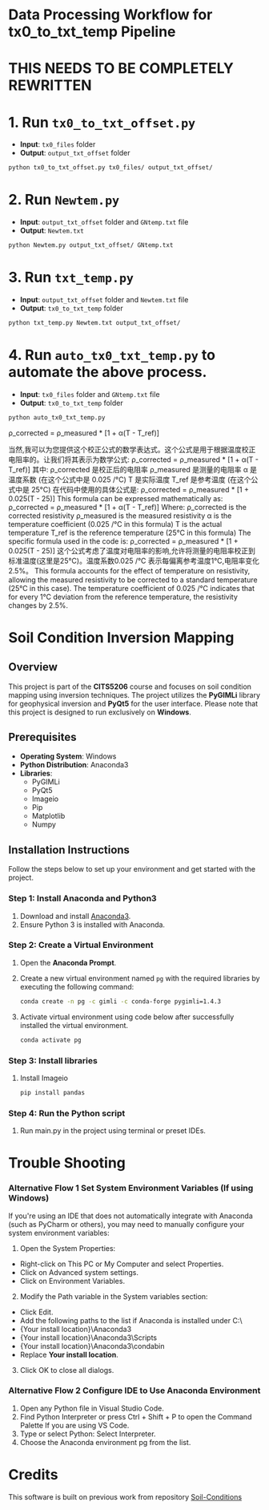 # Data Processing Workflow for tx0_to_txt_temp Pipeline


# THIS NEEDS TO BE COMPLETELY REWRITTEN


# 1. Run ```tx0_to_txt_offset.py```

   - **Input**: `tx0_files` folder
   - **Output**: `output_txt_offset` folder

```bash
python tx0_to_txt_offset.py tx0_files/ output_txt_offset/

```

# 2. Run ```Newtem.py```


   - **Input**: `output_txt_offset` folder and `GNtemp.txt` file
   - **Output**: `Newtem.txt` 

```bash
python Newtem.py output_txt_offset/ GNtemp.txt

```


# 3. Run ```txt_temp.py```

   - **Input**: `output_txt_offset` folder and `Newtem.txt` file
   - **Output**: `tx0_to_txt_temp` folder

```bash
python txt_temp.py Newtem.txt output_txt_offset/ 
```

# 4. Run ```auto_tx0_txt_temp.py``` to automate the above process.

   - **Input**: `tx0_files` folder and  `GNtemp.txt` file
   - **Output**: `tx0_to_txt_temp` folder

```bash
python auto_tx0_txt_temp.py
```


ρ_corrected = ρ_measured * [1 + α(T - T_ref)]

当然,我可以为您提供这个校正公式的数学表达式。这个公式是用于根据温度校正电阻率的。让我们将其表示为数学公式:
ρ_corrected = ρ_measured * [1 + α(T - T_ref)]
其中:
ρ_corrected 是校正后的电阻率
ρ_measured 是测量的电阻率
α 是温度系数 (在这个公式中是 0.025 /°C)
T 是实际温度
T_ref 是参考温度 (在这个公式中是 25°C)
在代码中使用的具体公式是:
ρ_corrected = ρ_measured * [1 + 0.025(T - 25)]
This formula can be expressed mathematically as:
ρ_corrected = ρ_measured * [1 + α(T - T_ref)]
Where:
ρ_corrected is the corrected resistivity
ρ_measured is the measured resistivity
α is the temperature coefficient (0.025 /°C in this formula)
T is the actual temperature
T_ref is the reference temperature (25°C in this formula)
The specific formula used in the code is:
ρ_corrected = ρ_measured * [1 + 0.025(T - 25)]
这个公式考虑了温度对电阻率的影响,允许将测量的电阻率校正到标准温度(这里是25°C)。温度系数0.025 /°C 表示每偏离参考温度1°C,电阻率变化2.5%。
This formula accounts for the effect of temperature on resistivity, allowing the measured resistivity to be corrected to a standard temperature (25°C in this case). The temperature coefficient of 0.025 /°C indicates that for every 1°C deviation from the reference temperature, the resistivity changes by 2.5%.
# Soil Condition Inversion Mapping 

## Overview 

This project is part of the **CITS5206** course and focuses on soil condition mapping using inversion techniques. The project utilizes the **PyGIMLi** library for geophysical inversion and **PyQt5** for the user interface. Please note that this project is designed to run exclusively on **Windows**.

## Prerequisites <!-- This is a subheading -->

- **Operating System**: Windows 
- **Python Distribution**: Anaconda3
- **Libraries**: 
  - PyGIMLi 
  - PyQt5
  - Imageio
  - Pip
  - Matplotlib
  - Numpy

## Installation Instructions 

Follow the steps below to set up your environment and get started with the project.

### Step 1: Install Anaconda and Python3

1. Download and install [Anaconda3](https://www.anaconda.com/products/distribution#download-section). <!-- This is a numbered list -->
2. Ensure Python 3 is installed with Anaconda.

### Step 2: Create a Virtual Environment

1. Open the **Anaconda Prompt**.
2. Create a new virtual environment named `pg` with the required libraries by executing the following command:

   ```bash
   conda create -n pg -c gimli -c conda-forge pygimli=1.4.3
3. Activate virtual environment using code below after successfully installed the virtual environment.
   
    ```bash
   conda activate pg

### Step 3: Install libraries

1. Install Imageio
    ```bash
   pip install pandas
   
### Step 4: Run the Python script

1.  Run main.py in the project using terminal or preset IDEs.

# Trouble Shooting

### Alternative Flow 1 Set System Environment Variables (If using Windows)
If you're using an IDE that does not automatically integrate with Anaconda (such as PyCharm or others), you may need to manually configure your system environment variables:
1. Open the System Properties:
- Right-click on This PC or My Computer and select Properties.
- Click on Advanced system settings.
- Click on Environment Variables.
2. Modify the Path variable in the System variables section:
- Click Edit.
- Add the following paths to the list if Anaconda is installed under C:\
- {Your install location}\Anaconda3
- {Your install location}\Anaconda3\Scripts
- {Your install location}\Anaconda3\condabin
- Replace **Your install location**.
3. Click OK to close all dialogs.

### Alternative Flow 2 Configure IDE to Use Anaconda Environment
1. Open any Python file in Visual Studio Code.
2. Find Python Interpreter or press Ctrl + Shift + P to open the Command Palette If you are using VS Code.
3. Type or select Python: Select Interpreter.
4. Choose the Anaconda environment pg from the list.

# Credits
This software is built on previous work from repository [Soil-Conditions](https://github.com/wintelestr/Soil-Conditions)
